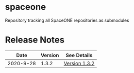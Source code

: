 # spaceone
Repository tracking all SpaceONE repositories as submodules

# Release Notes

| Date        |  Version   | See Details  |
| ---         | ----       | ----         |
| 2020-9-28   | 1.3.2      | [Version 1.3.2](./release_notes/version_1.3.2.md) |

